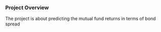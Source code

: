 ### Project Overview

 The project is about predicting the mutual fund returns in terms of bond spread


